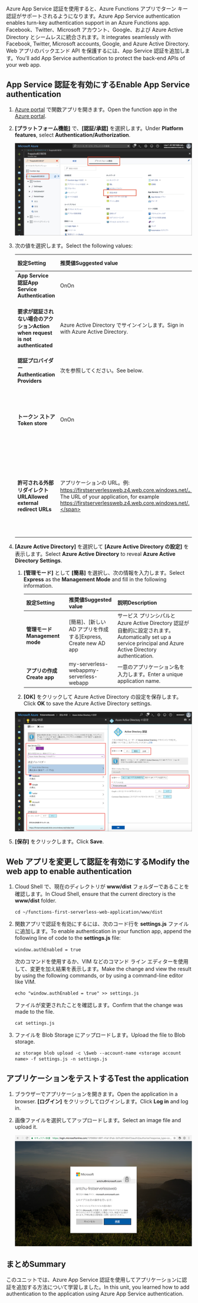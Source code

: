 <span data-ttu-id="c3f23-101">Azure App Service 認証を使用すると、Azure Functions アプリでターン キー認証がサポートされるようになります。</span><span class="sxs-lookup"><span data-stu-id="c3f23-101">Azure App Service authentication enables turn-key authentication support in an Azure Functions app.</span></span> <span data-ttu-id="c3f23-102">Facebook、Twitter、Microsoft アカウント、Google、および Azure Active Directory とシームレスに統合されます。</span><span class="sxs-lookup"><span data-stu-id="c3f23-102">It integrates seamlessly with Facebook, Twitter, Microsoft accounts, Google, and Azure Active Directory.</span></span> <span data-ttu-id="c3f23-103">Web アプリのバックエンド API を保護するには、App Service 認証を追加します。</span><span class="sxs-lookup"><span data-stu-id="c3f23-103">You'll add App Service authentication to protect the back-end APIs of your web app.</span></span>

## <a name="enable-app-service-authentication"></a><span data-ttu-id="c3f23-104">App Service 認証を有効にする</span><span class="sxs-lookup"><span data-stu-id="c3f23-104">Enable App Service authentication</span></span>

1. <span data-ttu-id="c3f23-105">[Azure portal](https://portal.azure.com/?azure-portal=true) で関数アプリを開きます。</span><span class="sxs-lookup"><span data-stu-id="c3f23-105">Open the function app in the [Azure portal](https://portal.azure.com/?azure-portal=true).</span></span>

1. <span data-ttu-id="c3f23-106">**[プラットフォーム機能]** で、**[認証/承認]** を選択します。</span><span class="sxs-lookup"><span data-stu-id="c3f23-106">Under **Platform features**, select **Authentication/Authorization**.</span></span>

    ![認証と承認を選択する](../media/6-authorization.jpg)

1. <span data-ttu-id="c3f23-108">次の値を選択します。</span><span class="sxs-lookup"><span data-stu-id="c3f23-108">Select the following values:</span></span>
    
    | <span data-ttu-id="c3f23-109">設定</span><span class="sxs-lookup"><span data-stu-id="c3f23-109">Setting</span></span>      |  <span data-ttu-id="c3f23-110">推奨値</span><span class="sxs-lookup"><span data-stu-id="c3f23-110">Suggested value</span></span>   | <span data-ttu-id="c3f23-111">説明</span><span class="sxs-lookup"><span data-stu-id="c3f23-111">Description</span></span>                                        |
    | --- | --- | ---|
    | <span data-ttu-id="c3f23-112">**App Service 認証**</span><span class="sxs-lookup"><span data-stu-id="c3f23-112">**App Service Authentication**</span></span> | <span data-ttu-id="c3f23-113">On</span><span class="sxs-lookup"><span data-stu-id="c3f23-113">On</span></span> | <span data-ttu-id="c3f23-114">認証を有効にします。</span><span class="sxs-lookup"><span data-stu-id="c3f23-114">Enable authentication.</span></span> |
    | <span data-ttu-id="c3f23-115">**要求が認証されない場合のアクション**</span><span class="sxs-lookup"><span data-stu-id="c3f23-115">**Action when request is not authenticated**</span></span> | <span data-ttu-id="c3f23-116">Azure Active Directory でサインインします。</span><span class="sxs-lookup"><span data-stu-id="c3f23-116">Sign in with Azure Active Directory.</span></span> | <span data-ttu-id="c3f23-117">構成済みの認証方法 (下記) を選択します。</span><span class="sxs-lookup"><span data-stu-id="c3f23-117">Select a configured authentication method (See below).</span></span> |
    | <span data-ttu-id="c3f23-118">**認証プロバイダー**</span><span class="sxs-lookup"><span data-stu-id="c3f23-118">**Authentication Providers**</span></span> | <span data-ttu-id="c3f23-119">次を参照してください。</span><span class="sxs-lookup"><span data-stu-id="c3f23-119">See below.</span></span> | <span data-ttu-id="c3f23-120">次を参照してください。</span><span class="sxs-lookup"><span data-stu-id="c3f23-120">See below.</span></span> |
    | <span data-ttu-id="c3f23-121">**トークン ストア**</span><span class="sxs-lookup"><span data-stu-id="c3f23-121">**Token store**</span></span> | <span data-ttu-id="c3f23-122">On</span><span class="sxs-lookup"><span data-stu-id="c3f23-122">On</span></span> | <span data-ttu-id="c3f23-123">App Service でトークンを格納および管理できるようになります。</span><span class="sxs-lookup"><span data-stu-id="c3f23-123">Allow App Service to store and manage tokens.</span></span> |
    | <span data-ttu-id="c3f23-124">**許可される外部リダイレクト URL**</span><span class="sxs-lookup"><span data-stu-id="c3f23-124">**Allowed external redirect URLs**</span></span> | <span data-ttu-id="c3f23-125">アプリケーションの URL。例: https://firstserverlessweb.z4.web.core.windows.net/。</span><span class="sxs-lookup"><span data-stu-id="c3f23-125">The URL of your application, for example https://firstserverlessweb.z4.web.core.windows.net/.</span></span> | <span data-ttu-id="c3f23-126">ユーザーが認証された後に App Service からリダイレクトできる URL。</span><span class="sxs-lookup"><span data-stu-id="c3f23-126">URLs that App Service is allowed to redirect to, after a user is authenticated.</span></span> |

1. <span data-ttu-id="c3f23-127">**[Azure Active Directory]** を選択して **[Azure Active Directory の設定]** を表示します。</span><span class="sxs-lookup"><span data-stu-id="c3f23-127">Select **Azure Active Directory** to reveal **Azure Active Directory Settings**.</span></span>

    1. <span data-ttu-id="c3f23-128">**[管理モード]** として **[簡易]** を選択し、次の情報を入力します。</span><span class="sxs-lookup"><span data-stu-id="c3f23-128">Select **Express** as the **Management Mode** and fill in the following information.</span></span>
    
        | <span data-ttu-id="c3f23-129">設定</span><span class="sxs-lookup"><span data-stu-id="c3f23-129">Setting</span></span>      |  <span data-ttu-id="c3f23-130">推奨値</span><span class="sxs-lookup"><span data-stu-id="c3f23-130">Suggested value</span></span>   | <span data-ttu-id="c3f23-131">説明</span><span class="sxs-lookup"><span data-stu-id="c3f23-131">Description</span></span>                                        |
        | --- | --- | ---|
        | <span data-ttu-id="c3f23-132">**管理モード**</span><span class="sxs-lookup"><span data-stu-id="c3f23-132">**Management mode**</span></span> | <span data-ttu-id="c3f23-133">[簡易]、[新しい AD アプリを作成する]</span><span class="sxs-lookup"><span data-stu-id="c3f23-133">Express, Create new AD app</span></span> | <span data-ttu-id="c3f23-134">サービス プリンシパルと Azure Active Directory 認証が自動的に設定されます。</span><span class="sxs-lookup"><span data-stu-id="c3f23-134">Automatically set up a service principal and Azure Active Directory authentication.</span></span> |
        | <span data-ttu-id="c3f23-135">**アプリの作成**</span><span class="sxs-lookup"><span data-stu-id="c3f23-135">**Create app**</span></span> | <span data-ttu-id="c3f23-136">my-serverless-webapp</span><span class="sxs-lookup"><span data-stu-id="c3f23-136">my-serverless-webapp</span></span> | <span data-ttu-id="c3f23-137">一意のアプリケーション名を入力します。</span><span class="sxs-lookup"><span data-stu-id="c3f23-137">Enter a unique application name.</span></span> |
    
    1. <span data-ttu-id="c3f23-138">**[OK]** をクリックして Azure Active Directory の設定を保存します。</span><span class="sxs-lookup"><span data-stu-id="c3f23-138">Click **OK** to save the Azure Active Directory settings.</span></span>

    ![認証と承認と Azure Active Directory の設定](../media/6-create-aad.png)


1. <span data-ttu-id="c3f23-140">**[保存]** をクリックします。</span><span class="sxs-lookup"><span data-stu-id="c3f23-140">Click **Save**.</span></span>


## <a name="modify-the-web-app-to-enable-authentication"></a><span data-ttu-id="c3f23-141">Web アプリを変更して認証を有効にする</span><span class="sxs-lookup"><span data-stu-id="c3f23-141">Modify the web app to enable authentication</span></span>

1. <span data-ttu-id="c3f23-142">Cloud Shell で、現在のディレクトリが **www/dist** フォルダーであることを確認します。</span><span class="sxs-lookup"><span data-stu-id="c3f23-142">In Cloud Shell, ensure that the current directory is the **www/dist** folder.</span></span>

    ```azurecli
    cd ~/functions-first-serverless-web-application/www/dist
    ```

1. <span data-ttu-id="c3f23-143">関数アプリで認証を有効にするには、次のコード行を **settings.js** ファイルに追加します。</span><span class="sxs-lookup"><span data-stu-id="c3f23-143">To enable authentication in your function app, append the following line of code to the **settings.js** file:</span></span>

    `window.authEnabled = true`

    <span data-ttu-id="c3f23-144">次のコマンドを使用するか、VIM などのコマンド ライン エディターを使用して、変更を加え結果を表示します。</span><span class="sxs-lookup"><span data-stu-id="c3f23-144">Make the change and view the result by using the following commands, or by using a command-line editor like VIM.</span></span>

    ```azurecli
    echo "window.authEnabled = true" >> settings.js
    ```

    <span data-ttu-id="c3f23-145">ファイルが変更されたことを確認します。</span><span class="sxs-lookup"><span data-stu-id="c3f23-145">Confirm that the change was made to the file.</span></span>

    ```azurecli
    cat settings.js
    ```

1. <span data-ttu-id="c3f23-146">ファイルを Blob Storage にアップロードします。</span><span class="sxs-lookup"><span data-stu-id="c3f23-146">Upload the file to Blob storage.</span></span>

    ```azurecli
    az storage blob upload -c \$web --account-name <storage account name> -f settings.js -n settings.js
    ```


## <a name="test-the-application"></a><span data-ttu-id="c3f23-147">アプリケーションをテストする</span><span class="sxs-lookup"><span data-stu-id="c3f23-147">Test the application</span></span>

1. <span data-ttu-id="c3f23-148">ブラウザーでアプリケーションを開きます。</span><span class="sxs-lookup"><span data-stu-id="c3f23-148">Open the application in a browser.</span></span> <span data-ttu-id="c3f23-149">**[ログイン]** をクリックしてログインします。</span><span class="sxs-lookup"><span data-stu-id="c3f23-149">Click **Log in** and log in.</span></span>

1. <span data-ttu-id="c3f23-150">画像ファイルを選択してアップロードします。</span><span class="sxs-lookup"><span data-stu-id="c3f23-150">Select an image file and upload it.</span></span>

    ![サインイン ページ](../media/6-aad-auth.png)
    

## <a name="summary"></a><span data-ttu-id="c3f23-152">まとめ</span><span class="sxs-lookup"><span data-stu-id="c3f23-152">Summary</span></span>

<span data-ttu-id="c3f23-153">このユニットでは、Azure App Service 認証を使用してアプリケーションに認証を追加する方法について学習しました。</span><span class="sxs-lookup"><span data-stu-id="c3f23-153">In this unit, you learned how to add authentication to the application using Azure App Service authentication.</span></span>